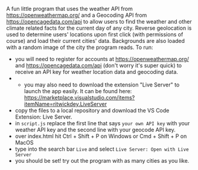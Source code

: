 A fun little program that uses the weather API from https://openweathermap.org/ and a Geocoding API from https://opencagedata.com/api to allow users to find the weather and other climate related facts for the current day of any city. Reverse geolocation is used to determine users' locations upon first click (with permissions of course) and load their current cities' data. Backgrounds are also loaded with a random image of the city the program reads. 
To run:
- you will need to register for accounts at https://openweathermap.org/ and https://opencagedata.com/api (don't worry it's super quick) to receive an API key for weather location data and geocoding data.
- - you may also need to download the extension "Live Server" to launch the app easily. It can be found here: https://marketplace.visualstudio.com/items?itemName=ritwickdey.LiveServer
- copy the files to a local repository and download the VS Code Extension: Live Server. 
- in `script.js` replace the first line that says `your own API key` with your weather API key and the second line with your geocode API key.
- over index.html hit Ctrl + Shift + P on Windows or Cmd + Shift + P on MacOS
- type into the search bar `Live` and select `Live Server: Open with Live Server`
- you should be set! try out the program with as many cities as you like.
